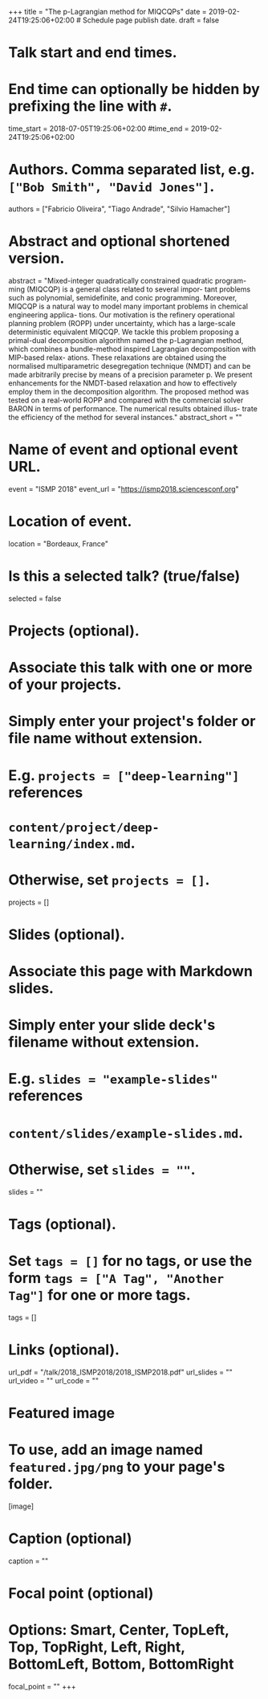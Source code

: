 +++
title = "The p-Lagrangian method for MIQCQPs"
date = 2019-02-24T19:25:06+02:00  # Schedule page publish date.
draft = false

# Talk start and end times.
#   End time can optionally be hidden by prefixing the line with `#`.
time_start = 2018-07-05T19:25:06+02:00
#time_end = 2019-02-24T19:25:06+02:00

# Authors. Comma separated list, e.g. `["Bob Smith", "David Jones"]`.
authors = ["Fabricio Oliveira", "Tiago Andrade", "Silvio Hamacher"]

# Abstract and optional shortened version.
abstract = "Mixed-integer quadratically constrained quadratic program- ming (MIQCQP) is a general class related to several impor- tant problems such as polynomial, semidefinite, and conic programming. Moreover, MIQCQP is a natural way to model many important problems in chemical engineering applica- tions. Our motivation is the refinery operational planning problem (ROPP) under uncertainty, which has a large-scale deterministic equivalent MIQCQP. We tackle this problem proposing a primal-dual decomposition algorithm named the p-Lagrangian method, which combines a bundle-method inspired Lagrangian decomposition with MIP-based relax- ations. These relaxations are obtained using the normalised multiparametric desegregation technique (NMDT) and can be made arbitrarily precise by means of a precision parameter p. We present enhancements for the NMDT-based relaxation and how to effectively employ them in the decomposition algorithm. The proposed method was tested on a real-world ROPP and compared with the commercial solver BARON in terms of performance. The numerical results obtained illus- trate the efficiency of the method for several instances."
abstract_short = ""

# Name of event and optional event URL.
event = "ISMP 2018"
event_url = "https://ismp2018.sciencesconf.org"

# Location of event.
location = "Bordeaux, France"

# Is this a selected talk? (true/false)
selected = false

# Projects (optional).
#   Associate this talk with one or more of your projects.
#   Simply enter your project's folder or file name without extension.
#   E.g. `projects = ["deep-learning"]` references 
#   `content/project/deep-learning/index.md`.
#   Otherwise, set `projects = []`.
projects = []

# Slides (optional).
#   Associate this page with Markdown slides.
#   Simply enter your slide deck's filename without extension.
#   E.g. `slides = "example-slides"` references 
#   `content/slides/example-slides.md`.
#   Otherwise, set `slides = ""`.
slides = ""

# Tags (optional).
#   Set `tags = []` for no tags, or use the form `tags = ["A Tag", "Another Tag"]` for one or more tags.
tags = []

# Links (optional).
url_pdf = "/talk/2018_ISMP2018/2018_ISMP2018.pdf"
url_slides = ""
url_video = ""
url_code = ""

# Featured image
# To use, add an image named `featured.jpg/png` to your page's folder. 
[image]
  # Caption (optional)
  caption = ""

  # Focal point (optional)
  # Options: Smart, Center, TopLeft, Top, TopRight, Left, Right, BottomLeft, Bottom, BottomRight
  focal_point = ""
+++
